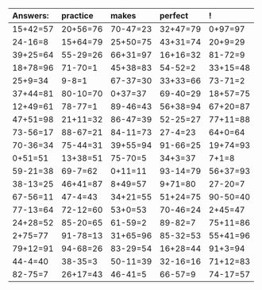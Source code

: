 | Answers: | practice | makes | perfect | ! |
| :--- | :--- | :--- | :--- | :--- |
| 15+42=57 | 20+56=76 | 70-47=23 | 32+47=79 | 0+97=97 | 
| 24-16=8 | 15+64=79 | 25+50=75 | 43+31=74 | 20+9=29 | 
| 39+25=64 | 55-29=26 | 66+31=97 | 16+16=32 | 81-72=9 | 
| 18+78=96 | 71-70=1 | 45+38=83 | 54-52=2 | 33+15=48 | 
| 25+9=34 | 9-8=1 | 67-37=30 | 33+33=66 | 73-71=2 | 
| 37+44=81 | 80-10=70 | 0+37=37 | 69-40=29 | 18+57=75 | 
| 12+49=61 | 78-77=1 | 89-46=43 | 56+38=94 | 67+20=87 | 
| 47+51=98 | 21+11=32 | 86-47=39 | 52-25=27 | 77+11=88 | 
| 73-56=17 | 88-67=21 | 84-11=73 | 27-4=23 | 64+0=64 | 
| 70-36=34 | 75-44=31 | 39+55=94 | 91-66=25 | 19+74=93 | 
| 0+51=51 | 13+38=51 | 75-70=5 | 34+3=37 | 7+1=8 | 
| 59-21=38 | 69-7=62 | 0+11=11 | 93-14=79 | 56+37=93 | 
| 38-13=25 | 46+41=87 | 8+49=57 | 9+71=80 | 27-20=7 | 
| 67-56=11 | 47-4=43 | 34+21=55 | 51+24=75 | 90-50=40 | 
| 77-13=64 | 72-12=60 | 53+0=53 | 70-46=24 | 2+45=47 | 
| 24+28=52 | 85-20=65 | 61-59=2 | 89-82=7 | 75+11=86 | 
| 2+75=77 | 91-78=13 | 31+65=96 | 85-32=53 | 55+41=96 | 
| 79+12=91 | 94-68=26 | 83-29=54 | 16+28=44 | 91+3=94 | 
| 44-4=40 | 38-35=3 | 50-11=39 | 32-16=16 | 71+12=83 | 
| 82-75=7 | 26+17=43 | 46-41=5 | 66-57=9 | 74-17=57 | 
